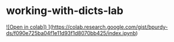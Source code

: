 # working-with-dicts-lab
[![Open in colab])
](https://colab.research.google.com/gist/bpurdy-ds/f090e725ba04f1e11d93f1d8070bb425/index.ipynb)](https://colab.research.google.com/gist/bpurdy-ds/f090e725ba04f1e11d93f1d8070bb425/index.ipynb)
